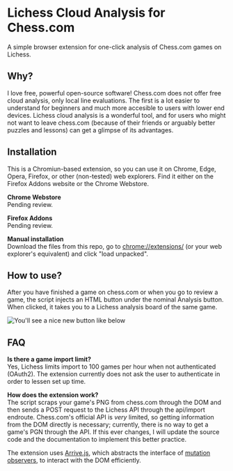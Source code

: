 # Lichess Cloud Analysis for Chess.com
A simple browser extension for one-click analysis of Chess.com games on Lichess.

## Why?
I love free, powerful open-source software! Chess.com does not offer free cloud analysis, only local line evaluations. The first is a lot easier to understand for beginners and much more accesible to users with lower end devices. Lichess cloud analysis is a wonderful tool, and for users who might not want to leave chess.com (because of their friends or arguably better puzzles and lessons) can get a glimpse of its advantages.

## Installation
This is a Chromiun-based extension, so you can use it on Chrome, Edge, Opera, Firefox, or other (non-tested) web explorers. Find it either on the Firefox Addons website or the Chrome Webstore.

**Chrome Webstore**  
Pending review.

**Firefox Addons**  
Pending review.

**Manual installation**  
Download the files from this repo, go to [chrome://extensions/](chrome://extensions/) (or your web explorer's equivalent) and click "load unpacked".

## How to use?
After you have finished a game on chess.com or when you go to review a game, the script injects an HTML button under the nominal Analysis button. When clicked, it takes you to a Lichess analysis board of the same game.

![You'll see a nice new button like below](https://github.com/califernication/lichessAnalysis/blob/main/screenshots/newButtonGif.gif)

## FAQ

**Is there a game import limit?**  
Yes, Lichess limits import to 100 games per hour when not authenticated (OAuth2). The extension currently does not ask the user to authenticate in order to lessen set up time.

**How does the extension work?**  
The script scraps your game's PNG from chess.com through the DOM and then sends a POST request to the Lichess API through the api/import endroute. Chess.com's official API is _very_ limited, so getting information from the DOM directly is necessary; currently, there is no way to get a game's PGN through the API. If this ever changes, I will update the source code and the documentation to implement this better practice.

The extension uses [Arrive.js](https://github.com/uzairfarooq/arrive), which abstracts the interface of [mutation observers](https://developer.mozilla.org/en-US/docs/Web/API/MutationObserver), to interact with the DOM efficiently.

